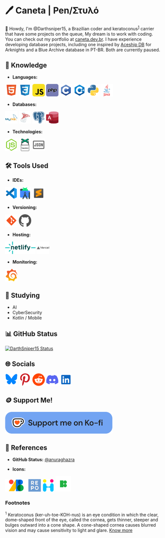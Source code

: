 # 🖊️ Caneta | Pen/Στυλό

👋 Howdy, I'm @Darthsniper15, a Brazilian coder and keratoconus<sup>[1](#note1)</sup> carrier that have some projects on the queue, My dream is to work with coding.
You can check out my portfolio at [caneta.dev.br](https://caneta.dev.br).
I have experience developing database projects, including one inspired by [Aceship DB](https://aceship.github.io/) for Arknights and a Blue Archive database in PT-BR. Both are currently paused.

## 📖 Knowledge

- **Languages:**
  
<img src="https://raw.githubusercontent.com/DarthSniper15/DarthSniper15/refs/heads/main/icons/technologies/html.svg" style="height: 40px; width: 40px"> <img src="https://raw.githubusercontent.com/DarthSniper15/DarthSniper15/refs/heads/main/icons/technologies/css.svg" style="height: 40px; width: 40px"> <img src="https://raw.githubusercontent.com/DarthSniper15/DarthSniper15/refs/heads/main/icons/technologies/javascript.svg" style="height: 40px; width: 40px"> <img src="https://raw.githubusercontent.com/DarthSniper15/DarthSniper15/refs/heads/main/icons/technologies/php.svg" style="height: 40px; width: 40px"> <img src="https://raw.githubusercontent.com/DarthSniper15/DarthSniper15/refs/heads/main/icons/technologies/c.svg" style="height: 40px; width: 40px"> <img src="https://raw.githubusercontent.com/DarthSniper15/DarthSniper15/refs/heads/main/icons/technologies/cpluplus.svg" style="height: 40px; width: 40px"> <img src="https://raw.githubusercontent.com/DarthSniper15/DarthSniper15/refs/heads/main/icons/technologies/python.svg" style="height: 40px; width: 40px"> <img src="https://raw.githubusercontent.com/DarthSniper15/DarthSniper15/refs/heads/main/icons/technologies/java.svg" style="height: 40px; width: 40px">

- **Databases:**

<img src="https://raw.githubusercontent.com/DarthSniper15/DarthSniper15/refs/heads/main/icons/technologies/mysql.svg" style="height: 40px; width: 40px"> <img src="https://raw.githubusercontent.com/DarthSniper15/DarthSniper15/refs/heads/main/icons/technologies/sqlserver.svg" style="height: 40px; width: 40px"> <img src="https://raw.githubusercontent.com/DarthSniper15/DarthSniper15/refs/heads/main/icons/technologies/postgreSQL.svg" style="height: 40px; width: 40px"> <img src="https://raw.githubusercontent.com/DarthSniper15/DarthSniper15/refs/heads/main/icons/technologies/access.svg" style="height: 40px; width: 40px">

- **Technologies:**

 <img src="https://raw.githubusercontent.com/DarthSniper15/DarthSniper15/refs/heads/main/icons/technologies/nodejs.svg" style="height: 40px; width: 40px"> <img src="https://raw.githubusercontent.com/DarthSniper15/DarthSniper15/refs/heads/main/icons/technologies/puppeteer.svg" style="height: 40px; width: 40px;"> <img src="https://raw.githubusercontent.com/DarthSniper15/DarthSniper15/refs/heads/main/icons/technologies/json.svg" style="height: 40px; width: 40px;">

## 🛠️ Tools Used

- **IDEs:**

<img src="https://raw.githubusercontent.com/DarthSniper15/DarthSniper15/refs/heads/main/icons/technologies/vscode.svg" style="height: 40px; width: 40px;"> <img src="https://raw.githubusercontent.com/DarthSniper15/DarthSniper15/refs/heads/main/icons/technologies/androidstudio.svg" style="height: 40px; width: 40px;"> <img src="https://raw.githubusercontent.com/DarthSniper15/DarthSniper15/refs/heads/main/icons/technologies/sublime.svg" style="height: 40px; width: 40px;">

- **Versioning:** 

<img src="https://raw.githubusercontent.com/DarthSniper15/DarthSniper15/refs/heads/main/icons/technologies/git.svg" style="height: 40px; width: 40px;"> <img src="https://raw.githubusercontent.com/DarthSniper15/DarthSniper15/refs/heads/main/icons/technologies/github.svg" style="height: 40px; width: 40px;">

- **Hosting:**

<img src="https://raw.githubusercontent.com/DarthSniper15/DarthSniper15/refs/heads/main/icons/technologies/Netlify.svg" style="height: 40px; width: auto;"> <img src="https://raw.githubusercontent.com/DarthSniper15/DarthSniper15/refs/heads/main/icons/technologies/vercel.svg" style="height: 40px; width: auto;">

- **Monitoring:**

<img src="https://raw.githubusercontent.com/DarthSniper15/DarthSniper15/refs/heads/main/icons/technologies/grafana.svg" style="height: 40px; width: 40px;" href="https://grafana.com/">

## 🧠 Studying

- AI
- CyberSecurity
- Kotlin / Mobile

## 📊 GitHub Status

[![DarthSniper15 Status](https://my-readme-status.vercel.app/api?username=darthsniper15&show_icons=true&theme=github_dark_dimmed&border_radius=5&custom_title=Darthsniper15%20GitHub%20Stats&textbold=true&rank_icon=github&hide=stars,prs&include_all_commits)](https://github.com/DarthSniper15)

## 🌐 Socials

<a href="https://www.bsky.app/profile/caneta.dev.br" target="_blank"><img src="https://raw.githubusercontent.com/darthsniper15/darthsniper15/main/icons/bsky.svg" style="height: 40px; width: auto"></a> <a href="https://br.pinterest.com/DarthSniper15" target="_blank"><img src="https://raw.githubusercontent.com/darthsniper15/darthsniper15/main/icons/pinterest.svg" style="height: 40px; width: auto"></a> <a href="https://www.reddit.com/u/DarthSniper15" target="_blank"><img src="https://raw.githubusercontent.com/darthsniper15/darthsniper15/main/icons/reddit.svg" style="height: 40px; width: auto"></a> <a href="https://discord.com/users/300964894713577482" target="_blank"><img src="https://raw.githubusercontent.com/darthsniper15/darthsniper15/main/icons/discord.svg" style="height: 40px; width: auto"></a> <a href="https://www.linkedin.com/in/phrm/" target="_blank"><img src="https://raw.githubusercontent.com/darthsniper15/darthsniper15/main/icons/linkedin.svg" style="height: 40px; width: auto"></a>

## 🪙 Support Me!

<a href="https://ko-fi.com/darthsniper15"><img src="https://raw.githubusercontent.com/darthsniper15/darthsniper15/main/icons/kofi-button.png" style="height: 70px; width: auto"></a>

## 📂 References

- **GitHub Status:**
[@anuraghazra](https://github.com/anuraghazra)

- **Icons:**

<a href="fonts.google.com"><img src="https://raw.githubusercontent.com/DarthSniper15/DarthSniper15/refs/heads/main/icons/referencias/googlefonts.png" style="height: 40px; width: auto;"></a>
<a href="https://www.svgrepo.com/"><img src="https://raw.githubusercontent.com/DarthSniper15/DarthSniper15/refs/heads/main/icons/referencias/repo.png" style="height: 40px; width: auto;"></a>
<a href="https://icon-icons.com"><img src="https://raw.githubusercontent.com/DarthSniper15/DarthSniper15/refs/heads/main/icons/referencias/ficons.svg" style="height: 40px; width: 40px;"></a>
<a href="https://icons8.com"><img src="https://raw.githubusercontent.com/DarthSniper15/DarthSniper15/refs/heads/main/icons/referencias/icons8.svg" style="height: 50px; width: 50px;"></a>


### Footnotes

<sup id="note1">1</sup> Keratoconus (ker-uh-toe-KOH-nus) is an eye condition in which the clear, dome-shaped front of the eye, called the cornea, gets thinner, steeper and bulges outward into a cone shape.
A cone-shaped cornea causes blurred vision and may cause sensitivity to light and glare. [Know more]([https://www.tuasaude.com/ceratocone](https://www.mayoclinic.org/diseases-conditions/keratoconus/symptoms-causes/syc-20351352))

<!---
DarthSniper15/DarthSniper15 is a ✨ special ✨ repository because its `README.md` (this file) appears on your GitHub profile.
You can click the Preview link to take a look at your changes.
--->

